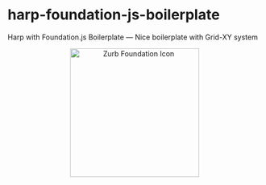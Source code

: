 # harp-foundation-js-boilerplate




<p>Harp with Foundation.js Boilerplate — Nice boilerplate with Grid-XY system</p>

<p align="center">
  <img src="https://foundation.zurb.com/assets/img/learn/features/svgs/code-reduction-01.svg" width="256" title="Zurb Foundation Icon">
</p>